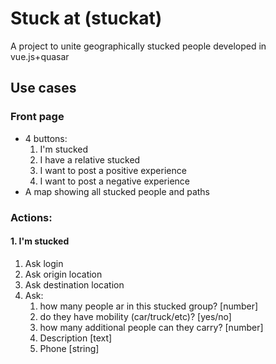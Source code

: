 # Stuck at (stuckat)

A project to unite geographically stucked people developed in vue.js+quasar
## Use cases
### Front page
- 4 buttons:
   1. I'm stucked
   2. I have a relative stucked
   3. I want to post a positive experience
   4. I want to post a negative experience
- A map showing all stucked people and paths

### Actions:
#### 1. I'm stucked
1. Ask login
2. Ask origin location
3. Ask destination location
4. Ask:
   1. how many people ar in this stucked group? [number]
   2. do they have mobility (car/truck/etc)? [yes/no]
   3. how many additional people can they carry? [number]
   4. Description [text]
   5. Phone [string]
